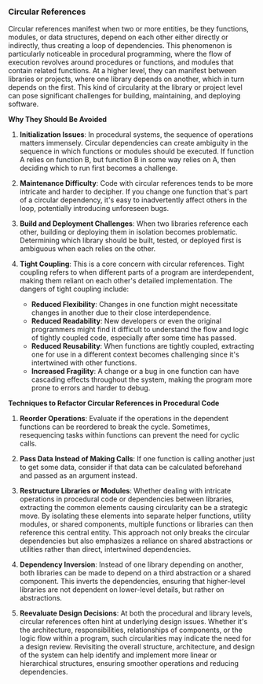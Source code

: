 ### Circular References

Circular references manifest when two or more entities, be they functions, modules, or data structures, depend on each other either directly or indirectly, thus creating a loop of dependencies. This phenomenon is particularly noticeable in procedural programming, where the flow of execution revolves around procedures or functions, and modules that contain related functions. At a higher level, they can manifest between libraries or projects, where one library depends on another, which in turn depends on the first. This kind of circularity at the library or project level can pose significant challenges for building, maintaining, and deploying software.

**Why They Should Be Avoided**

1.  **Initialization Issues**: In procedural systems, the sequence of operations matters immensely. Circular dependencies can create ambiguity in the sequence in which functions or modules should be executed. If function A relies on function B, but function B in some way relies on A, then deciding which to run first becomes a challenge.

2.  **Maintenance Difficulty**: Code with circular references tends to be more intricate and harder to decipher. If you change one function that's part of a circular dependency, it's easy to inadvertently affect others in the loop, potentially introducing unforeseen bugs.
   
3.   **Build and Deployment Challenges**: When two libraries reference each other, building or deploying them in isolation becomes problematic. Determining which library should be built, tested, or deployed first is ambiguous when each relies on the other.

4.  **Tight Coupling**: This is a core concern with circular references. Tight coupling refers to when different parts of a program are interdependent, making them reliant on each other's detailed implementation. The dangers of tight coupling include:

    -   **Reduced Flexibility**: Changes in one function might necessitate changes in another due to their close interdependence.
    -   **Reduced Readability**: New developers or even the original programmers might find it difficult to understand the flow and logic of tightly coupled code, especially after some time has passed.
    -   **Reduced Reusability**: When functions are tightly coupled, extracting one for use in a different context becomes challenging since it's intertwined with other functions.
    -   **Increased Fragility**: A change or a bug in one function can have cascading effects throughout the system, making the program more prone to errors and harder to debug.

**Techniques to Refactor Circular References in Procedural Code**

1.  **Reorder Operations**: Evaluate if the operations in the dependent functions can be reordered to break the cycle. Sometimes, resequencing tasks within functions can prevent the need for cyclic calls.

2.  **Pass Data Instead of Making Calls**: If one function is calling another just to get some data, consider if that data can be calculated beforehand and passed as an argument instead.

3.  **Restructure Libraries or Modules**: Whether dealing with intricate operations in procedural code or dependencies between libraries, extracting the common elements causing circularity can be a strategic move. By isolating these elements into separate helper functions, utility modules, or shared components, multiple functions or libraries can then reference this central entity. This approach not only breaks the circular dependencies but also emphasizes a reliance on shared abstractions or utilities rather than direct, intertwined dependencies.

4.  **Dependency Inversion**: Instead of one library depending on another, both libraries can be made to depend on a third abstraction or a shared component. This inverts the dependencies, ensuring that higher-level libraries are not dependent on lower-level details, but rather on abstractions.

5.  **Reevaluate Design Decisions**: At both the procedural and library levels, circular references often hint at underlying design issues. Whether it's the architecture, responsibilities, relationships of components, or the logic flow within a program, such circularities may indicate the need for a design review. Revisiting the overall structure, architecture, and design of the system can help identify and implement more linear or hierarchical structures, ensuring smoother operations and reducing dependencies.